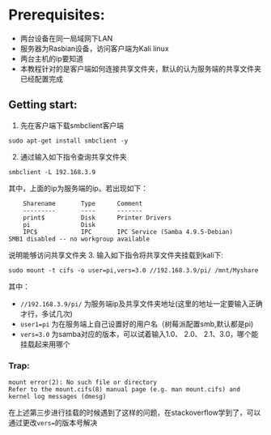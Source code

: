 # Prerequisites:
* 两台设备在同一局域网下LAN
* 服务器为Rasbian设备，访问客户端为Kali linux
* 两台主机的ip要知道
* 本教程针对的是客户端如何连接共享文件夹，默认的认为服务端的共享文件夹已经配置完成

## Getting start:
1. 先在客户端下载smbclient客户端
```
sudo apt-get install smbclient -y
```
2. 通过输入如下指令查询共享文件夹
```
smbclient -L 192.168.3.9
```
其中，上面的ip为服务端的ip。若出现如下：
```
	Sharename       Type      Comment
	---------       ----      -------
	print$          Disk      Printer Drivers
	pi              Disk      
	IPC$            IPC       IPC Service (Samba 4.9.5-Debian)
SMB1 disabled -- no workgroup available
```
说明能够访问共享文件夹
3. 输入如下指令将共享文件夹挂载到kali下:
```
sudo mount -t cifs -o user=pi,vers=3.0 //192.168.3.9/pi/ /mnt/Myshare
```
其中：
* `//192.168.3.9/pi/`  为服务端ip及共享文件夹地址(这里的地址一定要输入正确才行，多试几次)
* `user1=pi` 为在服务端上自己设置好的用户名（树莓派配置smb,默认都是pi)
* `vers=3.0` 为samba对应的版本，可以试着输入1.0、 2.0、 2.1、3.0，哪个能挂载起来用哪个 
### Trap:
```
mount error(2): No such file or directory
Refer to the mount.cifs(8) manual page (e.g. man mount.cifs) and kernel log messages (dmesg)
```
在上述第三步进行挂载的时候遇到了这样的问题，在stackoverflow学到了，可以通过更改`vers=`的版本号解决